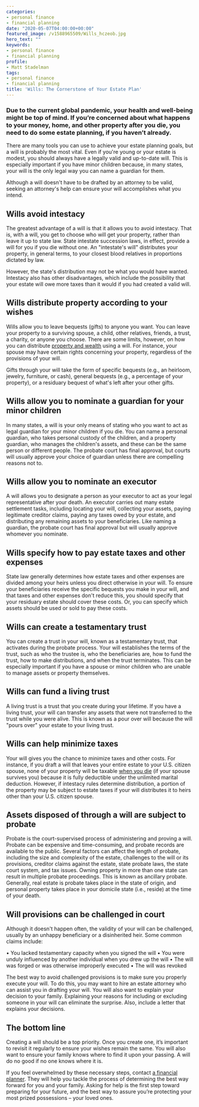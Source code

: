 ```yaml
---
categories:
- personal finance
- financial planning
date: "2020-05-07T04:00:00+00:00"
featured_image: /v1588965509/Wills_hczeob.jpg
hero_text: ""
keywords:
- personal finance
- financial planning
profile:
- Matt Stadelman
tags:
- personal finance
- financial planning
title: 'Wills: The Cornerstone of Your Estate Plan'
---
```

### Due to the current global pandemic, your health and well-being might be top of mind. If you’re concerned about what happens to your money, home, and other property after you die, you need to do some estate planning, if you haven’t already.

There are many tools you can use to achieve your estate planning goals, but a will is probably the most vital. Even if you're young or your estate is modest, you should always have a legally valid and up-to-date will. This is especially important if you have minor children because, in many states, your will is the only legal way you can name a guardian for them.

Although a will doesn't have to be drafted by an attorney to be valid, seeking an attorney's help can ensure your will accomplishes what you intend.

## Wills avoid intestacy

The greatest advantage of a will is that it allows you to avoid intestacy. That is, with a will, you get to choose who will get your property, rather than leave it up to state law. State intestate succession laws, in effect, provide a will for you if you die without one. An "intestate's will" distributes your property, in general terms, to your closest blood relatives in proportions dictated by law.

However, the state's distribution may not be what you would have wanted. Intestacy also has other disadvantages, which include the possibility that your estate will owe more taxes than it would if you had created a valid will.

## Wills distribute property according to your wishes

Wills allow you to leave bequests (gifts) to anyone you want. You can leave your property to a surviving spouse, a child, other relatives, friends, a trust, a charity, or anyone you choose. There are some limits, however, on how you can distribute [property and wealth](https://navalign.com/updates/how-to-build-wealth-and-achieve-your-financial-goals-in-2020/) using a will. For instance, your spouse may have certain rights concerning your property, regardless of the provisions of your will.

Gifts through your will take the form of specific bequests (e.g., an heirloom, jewelry, furniture, or cash), general bequests (e.g., a percentage of your property), or a residuary bequest of what's left after your other gifts.

## Wills allow you to nominate a guardian for your minor children

In many states, a will is your only means of stating who you want to act as legal guardian for your minor children if you die. You can name a personal guardian, who takes personal custody of the children, and a property guardian, who manages the children's assets, and these can be the same person or different people. The probate court has final approval, but courts will usually approve your choice of guardian unless there are compelling reasons not to.

## Wills allow you to nominate an executor

A will allows you to designate a person as your executor to act as your legal representative after your death. An executor carries out many estate settlement tasks, including locating your will, collecting your assets, paying legitimate creditor claims, paying any taxes owed by your estate, and distributing any remaining assets to your beneficiaries. Like naming a guardian, the probate court has final approval but will usually approve whomever you nominate.

## Wills specify how to pay estate taxes and other expenses

State law generally determines how estate taxes and other expenses are divided among your heirs unless you direct otherwise in your will. To ensure your beneficiaries receive the specific bequests you make in your will, and that taxes and other expenses don't reduce this, you should specify that your residuary estate should cover these costs. Or, you can specify which assets should be used or sold to pay these costs.

## Wills can create a testamentary trust

You can create a trust in your will, known as a testamentary trust, that activates during the probate process. Your will establishes the terms of the trust, such as who the trustee is, who the beneficiaries are, how to fund the trust, how to make distributions, and when the trust terminates. This can be especially important if you have a spouse or minor children who are unable to manage assets or property themselves.

## Wills can fund a living trust

A living trust is a trust that you create during your lifetime. If you have a living trust, your will can transfer any assets that were not transferred to the trust while you were alive. This is known as a pour over will because the will "pours over" your estate to your living trust.

## Wills can help minimize taxes

Your will gives you the chance to minimize taxes and other costs. For instance, if you draft a will that leaves your entire estate to your U.S. citizen spouse, none of your property will be taxable [when you die](https://navalign.com/updates/coping-with-the-loss-of-a-loved-one/) (if your spouse survives you) because it is fully deductible under the unlimited marital deduction. However, if intestacy rules determine distribution, a portion of the property may be subject to estate taxes if your will distributes it to heirs other than your U.S. citizen spouse.

## Assets disposed of through a will are subject to probate

Probate is the court-supervised process of administering and proving a will. Probate can be expensive and time-consuming, and probate records are available to the public. Several factors can affect the length of probate, including the size and complexity of the estate, challenges to the will or its provisions, creditor claims against the estate, state probate laws, the state court system, and tax issues. Owning property in more than one state can result in multiple probate proceedings. This is known as ancillary probate. Generally, real estate is probate takes place in the state of origin, and personal property takes place in your domicile state (i.e., reside) at the time of your death.

## Will provisions can be challenged in court

Although it doesn't happen often, the validity of your will can be challenged, usually by an unhappy beneficiary or a disinherited heir. Some common claims include:

 • You lacked testamentary capacity when you signed the will
 • You were unduly influenced by another individual when you drew up the will
 • The will was forged or was otherwise improperly executed
 • The will was revoked

The best way to avoid challenged provisions is to make sure you properly execute your will. To do this, you may want to hire an estate attorney who can assist you in drafting your will. You will also want to explain your decision to your family. Explaining your reasons for including or excluding someone in your will can eliminate the surprise. Also, include a letter that explains your decisions.

## The bottom line

Creating a will should be a top priority. Once you create one, it’s important to revisit it regularly to ensure your wishes remain the same. You will also want to ensure your family knows where to find it upon your passing. A will do no good if no one knows where it is.

If you feel overwhelmed by these necessary steps, contact [a financial planner](https://navalign.com/what-we-do/fiduciary-financial-planning/). They will help you tackle the process of determining the best way forward for you and your family. Asking for help is the first step toward preparing for your future, and the best way to assure you’re protecting your most prized possessions – your loved ones.